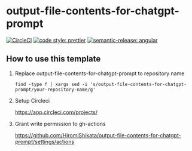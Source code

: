 # output-file-contents-for-chatgpt-prompt

[![CircleCI](https://dl.circleci.com/status-badge/img/gh/HiromiShikata/output-file-contents-for-chatgpt-prompt/tree/main.svg?style=svg)](https://dl.circleci.com/status-badge/redirect/gh/HiromiShikata/output-file-contents-for-chatgpt-prompt/tree/main)
[![code style: prettier](https://img.shields.io/badge/code_style-prettier-ff69b4.svg?style=flat-square)](https://github.com/prettier/prettier)
[![semantic-release: angular](https://img.shields.io/badge/semantic--release-angular-e10079?logo=semantic-release)](https://github.com/semantic-release/semantic-release)

## How to use this template

1. Replace output-file-contents-for-chatgpt-prompt to repository name

   ```
   find -type f | xargs sed -i 's/output-file-contents-for-chatgpt-prompt/your-repository-name/g'
   ```

1. Setup Circleci

   https://app.circleci.com/projects/

1. Grant write permission to gh-actions

   https://github.com/HiromiShikata/output-file-contents-for-chatgpt-prompt/settings/actions
